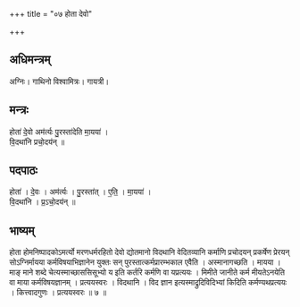 +++
title = "०७ होता देवो"

+++
## अधिमन्त्रम्
अग्निः। गाथिनो विश्वामित्रः। गायत्री।

## मन्त्रः
होता॑ दे॒वो अम॑र्त्यः पु॒रस्ता॑देति मा॒यया॑ ।  
वि॒दथा॑नि प्रचो॒दय॑न् ॥

## पदपाठः
होता॑ । दे॒वः । अम॑र्त्यः । पु॒रस्ता॑त् । ए॒ति॒ । मा॒यया॑ ।  
वि॒दथा॑नि । प्र॒ऽचो॒दय॑न् ॥

## भाष्यम्
होता होमनिष्पादकोऽमर्त्यो मरणधर्मरहितो देवो द्योतमानो विदथानि वेदितव्यानि कर्माणि प्रचोदयन् प्रकर्षेण प्रेरयन् सोऽग्निर्मायया कर्मविषयाभिज्ञानेन युक्तः सन् पुरस्तात्कर्मप्रारम्भकाल एवैति । अस्मानागच्छति । मायया । माङ् माने शब्दे चेत्यस्माच्छाससिसूभ्यो य इति कर्तरि कर्मणि वा यप्रत्ययः । मिमीते जानीते कर्म मीयतेऽनयेति वा माया कर्मविषयज्ञानम् । प्रत्ययस्वरः । विदथानि । विद ज्ञान इत्यस्माद्रुदिविदिभ्यां किदिति कर्मण्यथप्रत्ययः । कित्त्वादगुणः । प्रत्ययस्वरः ॥ ७ ॥